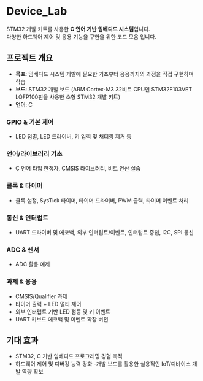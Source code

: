 # Device_Lab 

STM32 개발 키트를 사용한 **C 언어 기반 임베디드 시스템**입니다.  
다양한 하드웨어 제어 및 응용 기능을 구현을 위한 코드 모음 입니다.  

## 프로젝트 개요
- **목표**: 임베디드 시스템 개발에 필요한 기초부터 응용까지의 과정을 직접 구현하며 학습
- **보드**: STM32 개발 보드 (ARM Cortex-M3 32비트 CPU인 STM32F103VET LQFP100핀을 사용한 소형 STM32 개발 키트)
- **언어**: C

### GPIO & 기본 제어
- LED 점멸, LED 드라이버, 키 입력 및 채터링 제거 등

### 언어/라이브러리 기초
- C 언어 타입 한정자, CMSIS 라이브러리, 비트 연산 실습

### 클록 & 타이머
- 클록 설정, SysTick 타이머, 타이머 드라이버, PWM 출력, 타이머 이벤트 처리

### 통신 & 인터럽트
- UART 드라이버 및 에코백, 외부 인터럽트/이벤트, 인터럽트 중첩, I2C, SPI 통신

### ADC & 센서
- ADC 활용 예제

### 과제 & 응용
- CMSIS/Qualifier 과제
- 타이머 출력 + LED 멀티 제어
- 외부 인터럽트 기반 LED 점등 및 키 이벤트
- UART 키보드 에코백 및 이벤트 확장 버전

## 기대 효과
- STM32, C 기반 임베디드 프로그래밍 경험 축적
- 하드웨어 제어 및 디버깅 능력 강화
-개발 보드를 활용한 실용적인 IoT/디바이스 개발 역량 확보
